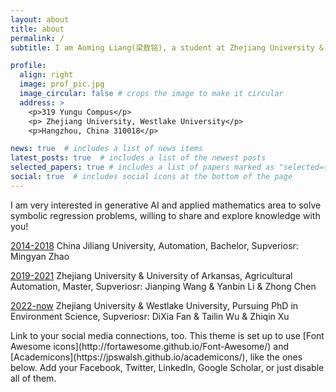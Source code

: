 ```yaml
---
layout: about
title: about
permalink: /
subtitle: I am Aoming Liang(梁敖铭), a student at Zhejiang University & Westlake University. 

profile:
  align: right
  image: prof_pic.jpg
  image_circular: false # crops the image to make it circular
  address: >
    <p>319 Yungu Compus</p>
    <p> Zhejiang University, Westlake University</p>
    <p>Hangzhou, China 310018</p>

news: true  # includes a list of news items
latest_posts: true  # includes a list of the newest posts
selected_papers: true # includes a list of papers marked as "selected={true}"
social: true  # includes social icons at the bottom of the page
---
```


I am very interested in generative AI and applied mathematics area to solve symbolic regression problems, willing to share and explore knowledge with you!

[2014-2018](http://fortawesome.github.io/Font-Awesome/) China Jiliang University, Automation, Bachelor, Supveriosr: Mingyan Zhao

[2019-2021](http://fortawesome.github.io/Font-Awesome/) Zhejiang University & University of Arkansas, Agricultural Automation, Master, Supveriosr: Jianping Wang & Yanbin Li & Zhong Chen 

[2022-now](http://fortawesome.github.io/Font-Awesome/) Zhejiang University & Westlake University, Pursuing PhD in Environment Science, Supveriosr: DiXia Fan & Tailin Wu & Zhiqin Xu
<!-- --> Link to your social media connections, too. This theme is set up to use [Font Awesome icons](http://fortawesome.github.io/Font-Awesome/) and [Academicons](https://jpswalsh.github.io/academicons/), like the ones below. Add your Facebook, Twitter, LinkedIn, Google Scholar, or just disable all of them.
